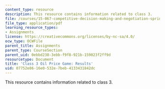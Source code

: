 ```yaml
---
content_type: resource
description: This resource contains information related to class 3.
file: /courses/15-067-competitive-decision-making-and-negotiation-spring-2011/07752e8616e0532e7beb4133431842dc_MIT15_067S11_Cl3_O_Pr_G_RE.pdf
file_type: application/pdf
learning_resource_types:
- Assignments
license: https://creativecommons.org/licenses/by-nc-sa/4.0/
ocw_type: OCWFile
parent_title: Assignments
parent_type: CourseSection
parent_uid: 0ebbd238-3ebb-f9f8-921b-159023f2ff9d
resourcetype: Document
title: 'Class 3 Oil Price Game: Results'
uid: 07752e86-16e0-532e-7beb-4133431842dc
---
```

This resource contains information related to class 3.